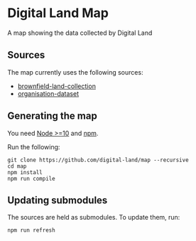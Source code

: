 # Digital Land Map

A map showing the data collected by Digital Land

## Sources
The map currently uses the following sources:

- [brownfield-land-collection](https://github.com/digital-land/brownfield-land-collection)
- [organisation-dataset](https://github.com/digital-land/organisation-dataset)

## Generating the map

You need [Node >=10](https://nodejs.org) and [npm](https://npmjs.com).

Run the following:

```
git clone https://github.com/digital-land/map --recursive
cd map
npm install
npm run compile
```

## Updating submodules
The sources are held as submodules. To update them, run:

```
npm run refresh
```

